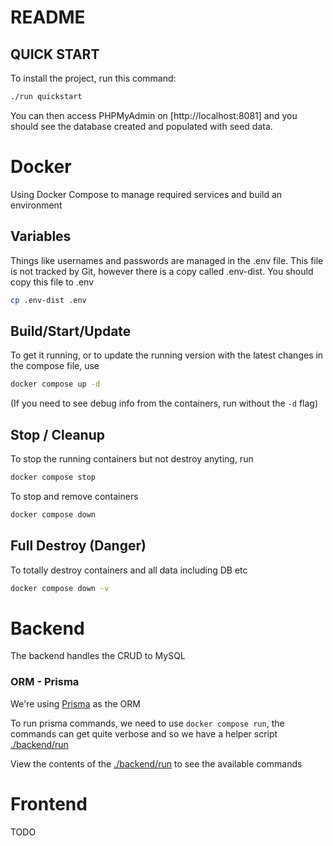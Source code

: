 # README

## QUICK START

To install the project, run this command:

```bash
./run quickstart
```

You can then access PHPMyAdmin on [http://localhost:8081] and you should see the database created and populated with seed data.



# Docker

Using Docker Compose to manage required services and build an environment

## Variables
Things like usernames and passwords are managed in the .env file. This file is not tracked by Git, however there is a copy called .env-dist. You should copy this file to .env

```bash
cp .env-dist .env
```

## Build/Start/Update

To get it running, or to update the running version with the latest changes in the compose file, use

```bash
docker compose up -d
```
(If you need to see debug info from the containers, run without the `-d` flag)

## Stop / Cleanup

To stop the running containers but not destroy anyting, run 

```bash
docker compose stop
```

To stop and remove containers
```bash
docker compose down
```

## Full Destroy (Danger)

To totally destroy containers and all data including DB etc

```bash
docker compose down -v
```

# Backend

The backend handles the CRUD to MySQL

### ORM - Prisma

We're using [Prisma](https://www.prisma.io/) as the ORM 

To run prisma commands, we need to use `docker compose run`, the commands can get quite verbose and so we have a helper script [./backend/run](run)

View the contents of the [./backend/run](run) to see the available commands



# Frontend
TODO